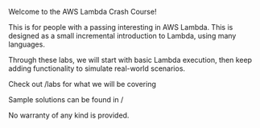 Welcome to the AWS Lambda Crash Course!


This is for people with a passing interesting in AWS Lambda. This is designed
as a small incremental introduction to Lambda, using many languages.

Through these labs, we will start with basic Lambda execution, then keep adding
functionality to simulate real-world scenarios.

Check out /labs for what we will be covering

Sample solutions can be found in /<language>



No warranty of any kind is provided.
